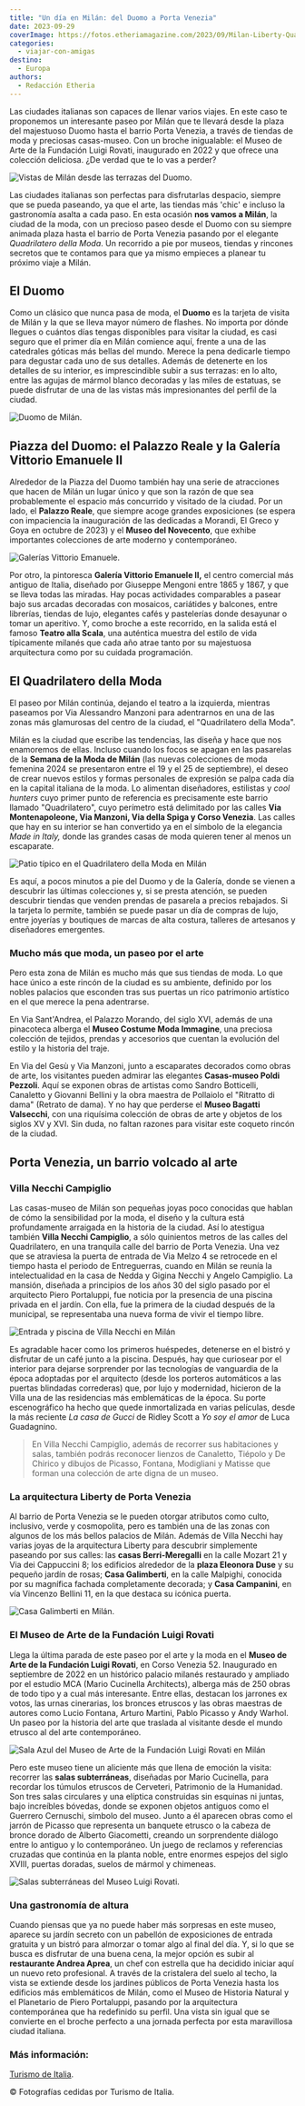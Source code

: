 ```yaml
---
title: "Un día en Milán: del Duomo a Porta Venezia"
date: 2023-09-29
coverImage: https://fotos.etheriamagazine.com/2023/09/Milan-Liberty-Quartier-Casa-Galimbert.jpg
categories: 
  - viajar-con-amigas
destino: 
  - Europa
authors: 
  - Redacción Etheria
---
```


Las ciudades italianas son capaces de llenar varios viajes. En este caso te proponemos 
un interesante paseo por Milán que te llevará desde la plaza del majestuoso Duomo hasta 
el barrio Porta Venezia, a través de tiendas de moda y preciosas casas-museo. Con un 
broche inigualable: el Museo de Arte de la Fundación Luigi Rovati, inaugurado en 2022 y 
que ofrece una colección deliciosa. ¿De verdad que te lo vas a perder? 

![Vistas de Milán desde las terrazas del Duomo.](https://fotos.etheriamagazine.com/2023/09/Milan-Duomo-vistas-terraza.jpg "Vistas de Milán desde las terrazas del Duomo. © Marcello Pirovano")

Las ciudades italianas son perfectas para disfrutarlas despacio, siempre que se pueda 
paseando, ya que el arte, las tiendas más 'chic' e incluso la gastronomía asalta a cada 
paso. En esta ocasión **nos vamos a Milán**, la ciudad de la moda, con un precioso paseo 
desde el Duomo con su siempre animada plaza hasta el barrio de Porta Venezia pasando por 
el elegante _Quadrilatero della Moda_. Un recorrido a pie por museos, tiendas y rincones 
secretos que te contamos para que ya mismo empieces a planear tu próximo viaje a Milán. 

## El Duomo

Como un clásico que nunca pasa de moda, el **Duomo** es la tarjeta de visita de Milán y 
la que se lleva mayor número de flashes. No importa por dónde llegues o cuántos días 
tengas disponibles para visitar la ciudad, es casi seguro que el primer día en Milán 
comience aquí, frente a una de las catedrales góticas más bellas del mundo. Merece la 
pena dedicarle tiempo para degustar cada uno de sus detalles. Además de detenerte en los 
detalles de su interior, es imprescindible subir a sus terrazas: en lo alto, entre las 
agujas de mármol blanco decoradas y las miles de estatuas, se puede disfrutar de una de 
las vistas más impresionantes del perfil de la ciudad. 

![Duomo de Milán.](https://fotos.etheriamagazine.com/2023/09/Milan-duomo.jpg "Duomo de Milán. © Enrico Freschi.")

## Piazza del Duomo: el Palazzo Reale y la Galería Vittorio Emanuele II

Alrededor de la Piazza del Duomo también hay una serie de atracciones que hacen de Milán 
un lugar único y que son la razón de que sea probablemente el espacio más concurrido y 
visitado de la ciudad. Por un lado, el **Palazzo Reale**, que siempre acoge grandes 
exposiciones (se espera con impaciencia la inauguración de las dedicadas a Morandi, El 
Greco y Goya en octubre de 2023) y el **Museo del Novecento**, que exhibe importantes 
colecciones de arte moderno y contemporáneo. 

![Galerías Vittorio Emanuele.](https://fotos.etheriamagazine.com/2023/09/Milan-Galleria-Vittorio-Emanuele.jpg "Galerías Vittorio Emanuele. © Paolo Marchesi/dearmilano.it")

Por otro, la pintoresca **Galería Vittorio Emanuele II,** el centro comercial más 
antiguo de Italia, diseñado por Giuseppe Mengoni entre 1865 y 1867, y que se lleva todas 
las miradas. Hay pocas actividades comparables a pasear bajo sus arcadas decoradas con 
mosaicos, cariátides y balcones, entre librerías, tiendas de lujo, elegantes cafés y 
pastelerías donde desayunar o tomar un aperitivo. Y, como broche a este recorrido, en la 
salida está el famoso **Teatro alla Scala**, una auténtica muestra del estilo de vida 
típicamente milanés que cada año atrae tanto por su majestuosa arquitectura como por su 
cuidada programación. 

## El Quadrilatero della Moda

El paseo por Milán continúa, dejando el teatro a la izquierda, mientras paseamos por Via 
Alessandro Manzoni para adentrarnos en una de las zonas más glamurosas del centro de la 
ciudad, el "Quadrilatero della Moda". 

Milán es la ciudad que escribe las tendencias, las diseña y hace que nos enamoremos de 
ellas. Incluso cuando los focos se apagan en las pasarelas de la **Semana de la Moda de 
Milán** (las nuevas colecciones de moda femenina 2024 se presentaron entre el 19 y el 25 
de septiembre), el deseo de crear nuevos estilos y formas personales de expresión se 
palpa cada día en la capital italiana de la moda. Lo alimentan diseñadores, estilistas y 
_cool hunters_ cuyo primer punto de referencia es precisamente este barrio llamado 
"Quadrilatero", cuyo perímetro está delimitado por las calles **Via Montenapoleone, Via 
Manzoni, Via della Spiga y Corso Venezia**. Las calles que hay en su interior se han 
convertido ya en el símbolo de la elegancia _Made in Italy,_ donde las grandes casas de 
moda quieren tener al menos un escaparate. 

![Patio típico en el Quadrilatero della Moda en Milán](https://fotos.etheriamagazine.com/2023/09/milan-Patio-Quadrilatero-della-Moda.jpg "Patio típico en el Quadrilatero della Moda. © @20regionsin2years.")

Es aquí, a pocos minutos a pie del Duomo y de la Galería, donde se vienen a descubrir 
las últimas colecciones y, si se presta atención, se pueden descubrir tiendas que venden 
prendas de pasarela a precios rebajados. Si la tarjeta lo permite, también se puede 
pasar un día de compras de lujo, entre joyerías y boutiques de marcas de alta costura, 
talleres de artesanos y diseñadores emergentes. 

### Mucho más que moda, un paseo por el arte

Pero esta zona de Milán es mucho más que sus tiendas de moda. Lo que hace único a este 
rincón de la ciudad es su ambiente, definido por los nobles palacios que esconden tras 
sus puertas un rico patrimonio artístico en el que merece la pena adentrarse. 

En Via Sant'Andrea, el Palazzo Morando, del siglo XVI, además de una pinacoteca alberga 
el **Museo Costume Moda Immagine**, una preciosa colección de tejidos, prendas y 
accesorios que cuentan la evolución del estilo y la historia del traje. 

En Via del Gesù y Via Manzoni, junto a escaparates decorados como obras de arte, los 
visitantes pueden admirar las elegantes **Casas-museo Poldi Pezzoli**. Aquí se exponen 
obras de artistas como Sandro Botticelli, Canaletto y Giovanni Bellini y la obra maestra 
de Pollaiolo el "Ritratto di dama" (Retrato de dama). Y no hay que perderse el **Museo 
Bagatti Valsecchi**, con una riquísima colección de obras de arte y objetos de los 
siglos XV y XVI. Sin duda, no faltan razones para visitar este coqueto rincón de la 
ciudad. 

## Porta Venezia, un barrio volcado al arte

### Villa Necchi Campiglio

Las casas-museo de Milán son pequeñas joyas poco conocidas que hablan de cómo la 
sensibilidad por la moda, el diseño y la cultura está profundamente arraigada en la 
historia de la ciudad. Así lo atestigua también **Villa Necchi Campiglio**, a sólo 
quinientos metros de las calles del Quadrilatero, en una tranquila calle del barrio de 
Porta Venezia. Una vez que se atraviesa la puerta de entrada de Via Melzo 4 se retrocede 
en el tiempo hasta el periodo de Entreguerras, cuando en Milán se reunía la 
intelectualidad en la casa de Nedda y Gigina Necchi y Angelo Campiglio. La mansión, 
diseñada a principios de los años 30 del siglo pasado por el arquitecto Piero 
Portaluppi, fue noticia por la presencia de una piscina privada en el jardín. Con ella, 
fue la primera de la ciudad después de la municipal, se representaba una nueva forma de 
vivir el tiempo libre. 

![Entrada y piscina de Villa Necchi en Milán](https://fotos.etheriamagazine.com/2023/09/Milan-Villa-Necchi-exterior.jpg "Entrada y piscina de Villa Necchi Campiglio. © Lorenzo Pesce/FAI.")

Es agradable hacer como los primeros huéspedes, detenerse en el bistró y disfrutar de un 
café junto a la piscina. Después, hay que curiosear por el interior para dejarse 
sorprender por las tecnologías de vanguardia de la época adoptadas por el arquitecto 
(desde los porteros automáticos a las puertas blindadas correderas) que, por lujo y 
modernidad, hicieron de la Villa una de las residencias más emblemáticas de la época. Su 
porte escenográfico ha hecho que quede inmortalizada en varias películas, desde la más 
reciente _La casa de Gucci_ de Ridley Scott a _Yo soy el amor_ de Luca Guadagnino. 

> En Villa Necchi Campiglio, además de recorrer sus habitaciones y salas, también podrás 
> reconocer lienzos de Canaletto, Tiépolo y De Chirico y dibujos de Picasso, Fontana, 
> Modigliani y Matisse que forman una colección de arte digna de un museo. 

### La arquitectura Liberty de Porta Venezia

Al barrio de Porta Venezia se le pueden otorgar atributos como culto, inclusivo, verde y 
cosmopolita, pero es también una de las zonas con algunos de los más bellos palacios de 
Milán. Además de Villa Necchi hay varias joyas de la arquitectura Liberty para descubrir 
simplemente paseando por sus calles: las **casas Berri-Meregalli** en la calle Mozart 21 
y Via dei Cappuccini 8; los edificios alrededor de la **plaza Eleonora Duse** y su 
pequeño jardín de rosas; **Casa Galimberti**, en la calle Malpighi, conocida por su 
magnífica fachada completamente decorada; y **Casa Campanini**, en vía Vincenzo Bellini 
11, en la que destaca su icónica puerta. 

![Casa Galimberti en Milán.](https://fotos.etheriamagazine.com/2023/09/Milan-Liberty-Quartier-Casa-Galimbert.jpg "Casa Galimberti es una de las muestras de la arquitectura Liberty en Milán. © YesMilano.")

### El Museo de Arte de la Fundación Luigi Rovati

Llega la última parada de este paseo por el arte y la moda en el **Museo de Arte de la 
Fundación Luigi Rovati**, en Corso Venezia 52. Inaugurado en septiembre de 2022 en un 
histórico palacio milanés restaurado y ampliado por el estudio MCA (Mario Cucinella 
Architects), alberga más de 250 obras de todo tipo y a cual más interesante. Entre 
ellas, destacan los jarrones ex votos, las urnas cinerarias, los bronces etruscos y las 
obras maestras de autores como Lucio Fontana, Arturo Martini, Pablo Picasso y Andy 
Warhol. Un paseo por la historia del arte que traslada al visitante desde el mundo 
etrusco al del arte contemporáneo. 

![Sala Azul del Museo de Arte de la Fundación Luigi Rovati en Milán](https://fotos.etheriamagazine.com/2023/09/milan-Museo-Fondazione-Luigi-Rovati-sala-azul.jpg "Sala Azul del Museo de Arte de la Fundación Luigi Rovati. © Giovanni de Sandre per Fondazione Luigi Rovati.")

Pero este museo tiene un aliciente más que llena de emoción la visita: recorrer las 
**salas subterráneas**, diseñadas por Mario Cucinella, para recordar los túmulos 
etruscos de Cerveteri, Patrimonio de la Humanidad. Son tres salas circulares y una 
elíptica construidas sin esquinas ni juntas, bajo increíbles bóvedas, donde se exponen 
objetos antiguos como el Guerrero Cernuschi, símbolo del museo. Junto a él aparecen 
obras como el jarrón de Picasso que representa un banquete etrusco o la cabeza de bronce 
dorado de Alberto Giacometti, creando un sorprendente diálogo entre lo antiguo y lo 
contemporáneo. Un juego de reclamos y referencias cruzadas que continúa en la planta 
noble, entre enormes espejos del siglo XVIII, puertas doradas, suelos de mármol y 
chimeneas. 

![Salas subterráneas del Museo Luigi Rovati.](https://fotos.etheriamagazine.com/2023/09/Milan-Museo-Arte-Fondazione-Luigi-Rovati.jpg "Salas subterráneas del Museo de la Fundación Luigi Rovati. © Giovanni de Sandre per Fondazione Luigi Rovati.")

### Una gastronomía de altura

Cuando piensas que ya no puede haber más sorpresas en este museo, aparece su jardín 
secreto con un pabellón de exposiciones de entrada gratuita y un bistró para almorzar o 
tomar algo al final del día. Y, si lo que se busca es disfrutar de una buena cena, la 
mejor opción es subir al **restaurante Andrea Aprea**, un chef con estrella que ha 
decidido iniciar aquí un nuevo reto profesional. A través de la cristalera del suelo al 
techo, la vista se extiende desde los jardines públicos de Porta Venezia hasta los 
edificios más emblemáticos de Milán, como el Museo de Historia Natural y el Planetario 
de Piero Portaluppi, pasando por la arquitectura contemporánea que ha redefinido su 
perfil. Una vista sin igual que se convierte en el broche perfecto a una jornada 
perfecta por esta maravillosa ciudad italiana. 

### Más información:

[Turismo de 
Italia](https://www.italia.it/es?utm_source=Etheria%20Magazine%20-%20Vague%20II&utm_medium=Branded%20content%20Digital&utm_campaign=Città%20d’arte&utm_content=es23&utm_term=lo). 

© Fotografías cedidas por Turismo de Italia.
